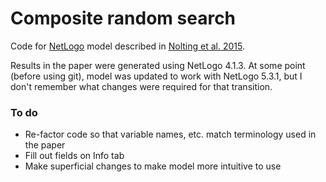 # Composite random search

Code for [NetLogo](https://ccl.northwestern.edu/netlogo/) model described in [Nolting et al. 2015](https://doi.org/10.1016/j.ecocom.2015.03.002). 

Results in the paper were generated using NetLogo 4.1.3. At some point (before using git), model was updated to work with NetLogo 5.3.1, but I don't remember what changes were required for that transition.

### To do
* Re-factor code so that variable names, etc. match terminology used in the paper
* Fill out fields on Info tab
* Make superficial changes to make model more intuitive to use
